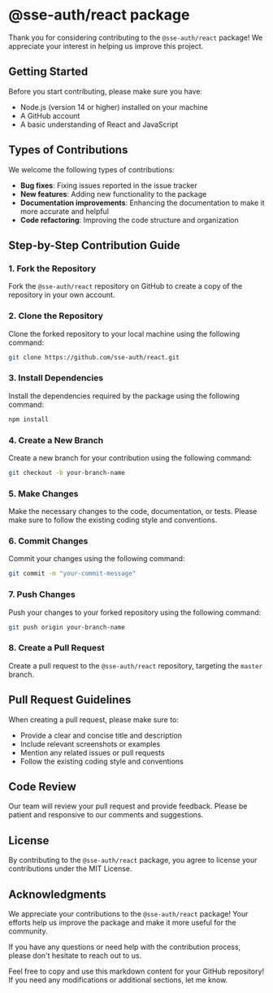 # @sse-auth/react package

Thank you for considering contributing to the `@sse-auth/react` package! We appreciate your interest in helping us improve this project.

## Getting Started

Before you start contributing, please make sure you have:

- Node.js (version 14 or higher) installed on your machine
- A GitHub account
- A basic understanding of React and JavaScript

## Types of Contributions

We welcome the following types of contributions:

- **Bug fixes**: Fixing issues reported in the issue tracker
- **New features**: Adding new functionality to the package
- **Documentation improvements**: Enhancing the documentation to make it more accurate and helpful
- **Code refactoring**: Improving the code structure and organization

## Step-by-Step Contribution Guide

### 1. Fork the Repository

Fork the `@sse-auth/react` repository on GitHub to create a copy of the repository in your own account.

### 2. Clone the Repository

Clone the forked repository to your local machine using the following command:

```bash
git clone https://github.com/sse-auth/react.git
```

### 3. Install Dependencies

Install the dependencies required by the package using the following command:

```bash
npm install
```

### 4. Create a New Branch

Create a new branch for your contribution using the following command:

```bash
git checkout -b your-branch-name
```

### 5. Make Changes

Make the necessary changes to the code, documentation, or tests. Please make sure to follow the existing coding style and conventions.

### 6. Commit Changes

Commit your changes using the following command:

```bash
git commit -m "your-commit-message"
```

### 7. Push Changes

Push your changes to your forked repository using the following command:

```bash
git push origin your-branch-name
```

### 8. Create a Pull Request

Create a pull request to the `@sse-auth/react` repository, targeting the `master` branch.

## Pull Request Guidelines

When creating a pull request, please make sure to:

- Provide a clear and concise title and description
- Include relevant screenshots or examples
- Mention any related issues or pull requests
- Follow the existing coding style and conventions

## Code Review

Our team will review your pull request and provide feedback. Please be patient and responsive to our comments and suggestions.

## License

By contributing to the `@sse-auth/react` package, you agree to license your contributions under the MIT License.

## Acknowledgments

We appreciate your contributions to the `@sse-auth/react` package! Your efforts help us improve the package and make it more useful for the community.

If you have any questions or need help with the contribution process, please don't hesitate to reach out to us.

Feel free to copy and use this markdown content for your GitHub repository! If you need any modifications or additional sections, let me know.
